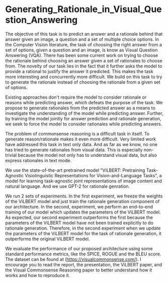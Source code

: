 # Generating_Rationale_in_Visual_Question_Answering

The objective of this task is to predict an answer and a rationale behind that answer given an image, a question and a set of multiple choice options. In the Computer Vision literature, the task of choosing the right answer from a set of options, given a question and an image, is know as Visual Question Answering (VQA). There has been some current work on trying to choose the rationale behind choosing an answer given a set of rationales to choose from. The novelty of our task lies in the fact that it further asks the model to provide a rational to justify the answer it predicted. This makes the task more interesting and concurrently more difficult. We build on this task to try to generate the rationale instead of choosing the rationale from a given set of options.
 
Existing approaches don't require the model to consider rationale or reasons while predicting answer, which defeats the purpose of the task. We propose to generate rationales from the predicted answer as a means to investigate the understanding of the model while predicting answer. Further, by training the model jointly for answer prediction and rationale generation, we seek to force the model to consider rationales while predicting answers. 

The problem of commonsense reasoning is a difficult task in itself. To generate reason/rationale makes it even more difficult. Very limited work have addressed this task in text only data. And as far as we know, no one has tried to generate rationales from visual data. This is especially non-trivial because the model not only has to understand visual data, but also express rationales in text mode.

We use the state-of-the-art pretrained model "ViLBERT: Pretraining Task-Agnostic Visiolinguistic Representations for Vision-and-Language Tasks", a model for learning task-agnostic joint representations of image content and natural language. And we use GPT-2 for rationale genration.

We run 2 sets of experiments. In the first experiment, we freeze the weights of the ViLBERT model and just train the rationale generation component of our architecture. In the second, experiment, we perform an end-to-end training of our model which updates the parameters of the ViLBERT model. As expected, our second experiment outperforms the first because the parameters of the ViLBERT model have not been trained explicitly to do rationale generation. Therefore, in the second experiment when we update the parameters of the ViLBERT model for the task of rationale generation, it outperforms the original ViLBERT model.

We evaluate the performance of our proposed architecture using some standard performance metrics, like the SPICE, ROGUE and the BLEU score. The dataset can be found at (https://visualcommonsense.com/). I encourage you to read the report, the presentation, the ViLBERT paper, and the Visual Commonsense Reasoning paper to better understand how it works and how to reproduce it.
